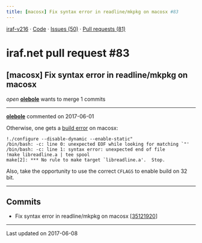 ```yaml
---
title: [macosx] Fix syntax error in readline/mkpkg on macosx #83
---
```


[iraf-v216](/iraf-v216) · [Code](https://github.com/iraf-community/iraf/tree/iraf-v216) · [Issues (50)](/iraf-v216/issues) · [Pull requests (81)](/iraf-v216/issues/pulls)

# iraf.net pull request #83
## [macosx] Fix syntax error in readline/mkpkg on macosx
*open* **[olebole](https://github.com/olebole)** wants to merge 1 commits

- - - -

**[olebole](https://github.com/olebole)** commented on 2017-06-01

Otherwise, one gets a [build error](https://www.travis-ci.org/olebole/iraf-v216/jobs/238253534#L2108-L2110) on macosx:  
  
```  
!./configure --disable-dynamic --enable-static"  
/bin/bash: -c: line 0: unexpected EOF while looking for matching `"'  
/bin/bash: -c: line 1: syntax error: unexpected end of file  
!make libreadline.a | tee spool  
make[2]: *** No rule to make target `libreadline.a'.  Stop.  
```  
  
Also, take the opportunity to use the correct `CFLAGS` to enable build on 32 bit.
- - - -

## Commits

* Fix syntax error in readline/mkpkg on macosx [[35121920](https://github.com/iraf-community/iraf/commit/35121920227da93939c6d28d7978c199a23bb2fd)]

- - - -

Last updated on 2017-06-08
